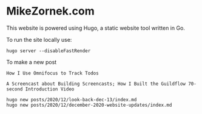 # MikeZornek.com

This website is powered using Hugo, a static website tool written in Go.

To run the site locally use:

    hugo server --disableFastRender

To make a new post

    How I Use Omnifocus to Track Todos

    A Screencast about Building Screencasts; How I Built the Guildflow 70-second Introduction Video

    hugo new posts/2020/12/look-back-dec-13/index.md
    hugo new posts/2020/12/december-2020-website-updates/index.md

